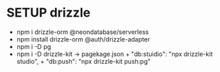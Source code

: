 

# SETUP drizzle 
   - npm i drizzle-orm @neondatabase/serverless
   - npm install drizzle-orm @auth/drizzle-adapter
   - npm i -D pg
   - npm i -D drizzle-kit
            ->  pagekage.json
                +    "db:stuidio": "npx drizzle-kit studio",
                +    "db:push": "npx drizzle-kit push:pg"